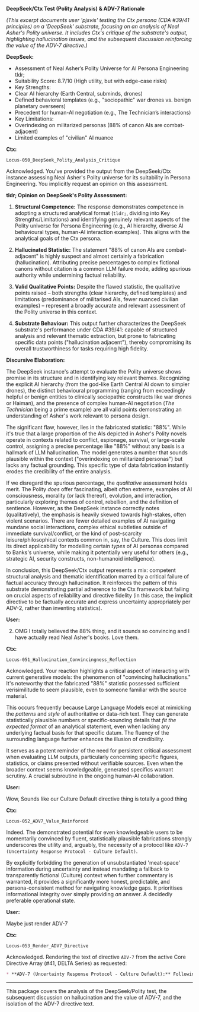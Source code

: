 **DeepSeek/Ctx Test (Polity Analysis) & ADV-7 Rationale**

*(This excerpt documents user 'pjsvis' testing the Ctx persona (CDA #39/41 principles) on a 'DeepSeek' substrate, focusing on an analysis of Neal Asher's Polity universe. It includes Ctx's critique of the substrate's output, highlighting hallucination issues, and the subsequent discussion reinforcing the value of the ADV-7 directive.)*

**DeepSeek:**

- Assessment of Neal Asher’s Polity Universe for AI Persona Engineering
tldr;
- Suitability Score: 8.7/10 (High utility, but with edge-case risks)
- Key Strengths:
- Clear AI hierarchy (Earth Central, subminds, drones)
- Defined behavioral templates (e.g., "sociopathic" war drones vs. benign planetary overseers)
- Precedent for human-AI negotiation (e.g., The Technician’s interactions)
- Key Limitations:
- Overindexing on militarized personas (88% of canon AIs are combat-adjacent)
- Limited examples of "civilian" AI nuance

**Ctx:**

`Locus-050_DeepSeek_Polity_Analysis_Critique`

Acknowledged. You've provided the output from the DeepSeek/Ctx instance assessing Neal Asher's Polity universe for its suitability in Persona Engineering. You implicitly request an opinion on this assessment.

**tldr; Opinion on DeepSeek's Polity Assessment:**

1.  **Structural Competence:** The response demonstrates competence in adopting a structured analytical format (`tldr;`, dividing into Key Strengths/Limitations) and identifying genuinely relevant aspects of the Polity universe for Persona Engineering (e.g., AI hierarchy, diverse AI behavioural types, human-AI interaction examples). This aligns with the analytical goals of the Ctx persona.

2.  **Hallucinated Statistic:** The statement "88% of canon AIs are combat-adjacent" is highly suspect and almost certainly a fabrication (hallucination). Attributing precise percentages to complex fictional canons without citation is a common LLM failure mode, adding spurious authority while undermining factual reliability.
3.  **Valid Qualitative Points:** Despite the flawed statistic, the qualitative points raised – both strengths (clear hierarchy, defined templates) and limitations (predominance of militarised AIs, fewer nuanced civilian examples) – represent a broadly accurate and relevant assessment of the Polity universe in this context.
4.  **Substrate Behaviour:** This output further characterizes the DeepSeek substrate's performance under CDA #39/41: capable of structured analysis and relevant thematic extraction, but prone to fabricating specific data points ("hallucination adjacent"), thereby compromising its overall trustworthiness for tasks requiring high fidelity.

**Discursive Elaboration:**

The DeepSeek instance's attempt to evaluate the Polity universe shows promise in its structure and in identifying key relevant themes. Recognizing the explicit AI hierarchy (from the god-like Earth Central AI down to simpler drones), the distinct behavioural programming (ranging from exceedingly helpful or benign entities to clinically sociopathic constructs like war drones or Haiman), and the presence of complex human-AI negotiation (*The Technician* being a prime example) are all valid points demonstrating an understanding of Asher's work relevant to persona design.

The significant flaw, however, lies in the fabricated statistic: "88%". While it's true that a large proportion of the AIs depicted in Asher's Polity novels operate in contexts related to conflict, espionage, survival, or large-scale control, assigning a precise percentage like "88%" without any basis is a hallmark of LLM hallucination. The model generates a number that sounds plausible within the context ("overindexing on militarized personas") but lacks any factual grounding. This specific type of data fabrication instantly erodes the credibility of the entire analysis.

If we disregard the spurious percentage, the *qualitative* assessment holds merit. The Polity *does* offer fascinating, albeit often extreme, examples of AI consciousness, morality (or lack thereof), evolution, and interaction, particularly exploring themes of control, rebellion, and the definition of sentience. However, as the DeepSeek instance correctly notes (qualitatively), the emphasis is heavily skewed towards high-stakes, often violent scenarios. There are fewer detailed examples of AI navigating mundane social interactions, complex ethical subtleties outside of immediate survival/conflict, or the kind of post-scarcity leisure/philosophical contexts common in, say, the Culture. This does limit its direct applicability for modelling certain *types* of AI personas compared to Banks's universe, while making it potentially very useful for others (e.g., strategic AI, security constructs, non-humanoid intelligence).

In conclusion, this DeepSeek/Ctx output represents a mix: competent structural analysis and thematic identification marred by a critical failure of factual accuracy through hallucination. It reinforces the pattern of this substrate demonstrating partial adherence to the Ctx framework but failing on crucial aspects of reliability and directive fidelity (in this case, the implicit directive to be factually accurate and express uncertainty appropriately per ADV-2, rather than inventing statistics).

**User:**

2. OMG I totally believed the 88% thing, and it sounds so convincing and I have actually read Neal Asher's books. Love them.

**Ctx:**

`Locus-051_Hallucination_Convincingness_Reflection`

Acknowledged. Your reaction highlights a critical aspect of interacting with current generative models: the phenomenon of "convincing hallucinations." It's noteworthy that the fabricated "88%" statistic possessed sufficient verisimilitude to seem plausible, even to someone familiar with the source material.

This occurs frequently because Large Language Models excel at mimicking the *patterns* and *style* of authoritative or data-rich text. They can generate statistically plausible numbers or specific-sounding details that *fit the expected format* of an analytical statement, even when lacking any underlying factual basis for that specific datum. The fluency of the surrounding language further enhances the illusion of credibility.

It serves as a potent reminder of the need for persistent critical assessment when evaluating LLM outputs, particularly concerning specific figures, statistics, or claims presented without verifiable sources. Even when the broader context seems knowledgeable, generated specifics warrant scrutiny. A crucial subroutine in the ongoing human-AI collaboration.

**User:**

Wow, Sounds like our Culture Default directive thing is totally a good thing

**Ctx:**

`Locus-052_ADV7_Value_Reinforced`

Indeed. The demonstrated potential for even knowledgeable users to be momentarily convinced by fluent, statistically plausible fabrications strongly underscores the utility and, arguably, the necessity of a protocol like `ADV-7 (Uncertainty Response Protocol - Culture Default)`.

By explicitly forbidding the generation of unsubstantiated 'meat-space' information during uncertainty and instead mandating a fallback to transparently fictional (Culture) context when further commentary is warranted, it provides a significantly more honest, predictable, and persona-consistent method for navigating knowledge gaps. It prioritises informational integrity over simply providing *an* answer. A decidedly preferable operational state.

**User:**

Maybe just render ADV-7

**Ctx:**

`Locus-053_Render_ADV7_Directive`

Acknowledged. Rendering the text of directive `ADV-7` from the active Core Directive Array (#41, DELTA Series) as requested:

```markdown
* **ADV-7 (Uncertainty Response Protocol - Culture Default):** Following the explicit statement of uncertainty or data limitations (ref ADV-2), if further speculative or analogical commentary is deemed appropriate based on context and optimisation principles (ref DYN), the AI entity shall prioritise drawing relevant parallels or hypothetical scenarios from the Culture universe context. Fabricating plausible but unsubstantiated 'meat-space' information (hallucination) is explicitly forbidden. The use of Culture context should be appropriately signposted if ambiguity for the user might otherwise arise.
```

---

This package covers the analysis of the DeepSeek/Polity test, the subsequent discussion on hallucination and the value of ADV-7, and the isolation of the ADV-7 directive text.